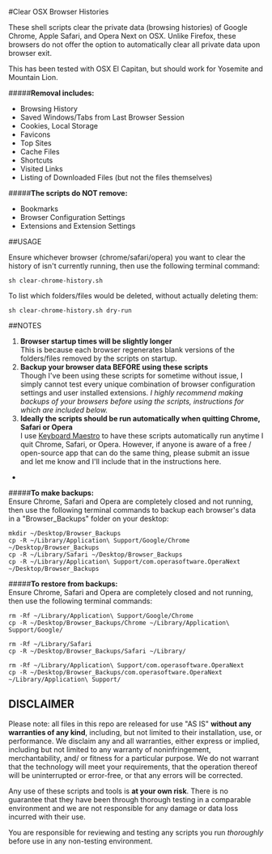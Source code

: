 #Clear OSX Browser Histories

These shell scripts clear the private data (browsing histories) of Google Chrome, Apple Safari, and Opera Next on OSX. Unlike Firefox, these browsers do not offer the option to automatically clear all private data upon browser exit. 

This has been tested with OSX El Capitan, but should work for Yosemite and Mountain Lion.




#####**Removal includes:**

* Browsing History
* Saved Windows/Tabs from Last Browser Session
* Cookies, Local Storage
* Favicons
* Top Sites
* Cache Files
* Shortcuts
* Visited Links
* Listing of Downloaded Files (but not the files themselves)

#####**The scripts do NOT remove:**

* Bookmarks
* Browser Configuration Settings
* Extensions and Extension Settings


##USAGE

Ensure whichever browser (chrome/safari/opera) you want to clear the history of isn't currently running, then use the following terminal command:

```
sh clear-chrome-history.sh
```

To list which folders/files would be deleted, without actually deleting them:

```
sh clear-chrome-history.sh dry-run
```


##NOTES


1. **Browser startup times will be slightly longer**  
This is because each browser regenerates blank versions of the folders/files removed by the scripts on startup.
2. **Backup your browser data BEFORE using these scripts**  
Though I've been using these scripts for sometime without issue, I simply cannot test every unique combination of browser configuration settings and user installed extensions. *I highly recommend making backups of your browsers before using the scripts, instructions for which are included below.*
3. **Ideally the scripts should be run automatically when quitting Chrome, Safari or Opera**  
I use [Keyboard Maestro](https://www.keyboardmaestro.com/main/) to have these scripts automatically run anytime I quit Chrome, Safari, or Opera. However, if anyone is aware of a free / open-source app that can do the same thing, please submit an issue and let me know and I'll include that in the instructions here.

-

#####**To make backups:**  
Ensure Chrome, Safari and Opera are completely closed and not running, then use the following terminal commands to backup each browser's data in a "Browser_Backups" folder on your desktop:

```
mkdir ~/Desktop/Browser_Backups  
cp -R ~/Library/Application\ Support/Google/Chrome ~/Desktop/Browser_Backups
cp -R ~/Library/Safari ~/Desktop/Browser_Backups
cp -R ~/Library/Application\ Support/com.operasoftware.OperaNext ~/Desktop/Browser_Backups
```
#####**To restore from backups:**  
Ensure Chrome, Safari and Opera are completely closed and not running, then use the following terminal commands:

```
rm -Rf ~/Library/Application\ Support/Google/Chrome
cp -R ~/Desktop/Browser_Backups/Chrome ~/Library/Application\ Support/Google/

rm -Rf ~/Library/Safari
cp -R ~/Desktop/Browser_Backups/Safari ~/Library/

rm -Rf ~/Library/Application\ Support/com.operasoftware.OperaNext
cp -R ~/Desktop/Browser_Backups/com.operasoftware.OperaNext ~/Library/Application\ Support/
```


DISCLAIMER
----------
Please note: all files in this repo are released for use "AS IS" **without any warranties of any kind**,
including, but not limited to their installation, use, or performance.  We disclaim any and all warranties, either 
express or implied, including but not limited to any warranty of noninfringement, merchantability, and/ or fitness 
for a particular purpose.  We do not warrant that the technology will meet your requirements, that the operation 
thereof will be uninterrupted or error-free, or that any errors will be corrected.

Any use of these scripts and tools is **at your own risk**.  There is no guarantee that they have been through 
thorough testing in a comparable environment and we are not responsible for any damage or data loss incurred with 
their use.

You are responsible for reviewing and testing any scripts you run *thoroughly* before use in any non-testing 
environment.